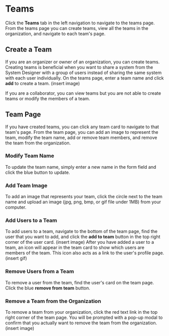 # Teams

Click the **Teams** tab in the left navigation to navigate to the teams page. From the teams page you can create teams, view all the teams in the organization, and navigate to each team's page.

## Create a Team
If you are an organizer or owner of an organization, you can create teams. Creating teams is beneficial when you want to share a system from the System Designer with a group of users instead of sharing the same system with each user individually. On the teams page, enter a team name and click **add** to create a team. (insert image)

If you are a collaborator, you can view teams but you are not able to create teams or modify the members of a team.

## Team Page
If you have created teams, you can click any team card to navigate to that team's page. From the team page, you can add an image to represent the team, modify the team name, add or remove team members, and remove the team from the organization.

### Modify Team Name
To update the team name, simply enter a new name in the form field and click the blue button to update.

### Add Team Image
To add an image that represents your team, click the circle next to the team name and upload an image (jpg, png, bmp, or gif file under 1MB) from your computer.

### Add Users to a Team
To add users to a team, navigate to the bottom of the team page, find the user that you want to add, and click the **add to team** button in the top right corner of the user card.  (insert image)
After you have added a user to a team, an icon will appear in the team card to show which users are members of the team. This icon also acts as a link to the user's profile page. (insert gif)

### Remove Users from a Team
To remove a user from the team, find the user's card on the team page. Click the blue **remove from team** button.

### Remove a Team from the Organization
To remove a team from your organization, click the red text link in the top right corner of the team page. You will be prompted with a pop-up modal to confirm that you actually want to remove the team from the organization. (insert image)
